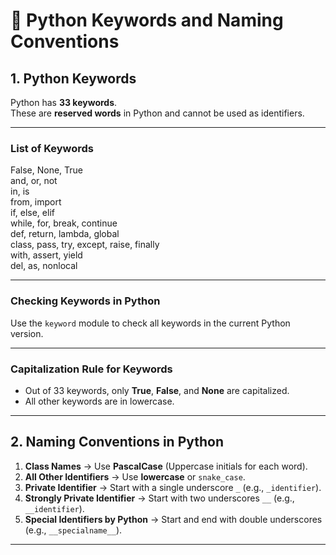 # 🔑 Python Keywords and Naming Conventions

## 1. Python Keywords
Python has **33 keywords**.  
These are **reserved words** in Python and cannot be used as identifiers.

---

### List of Keywords
False, None, True  
and, or, not  
in, is  
from, import  
if, else, elif  
while, for, break, continue  
def, return, lambda, global  
class, pass, try, except, raise, finally  
with, assert, yield  
del, as, nonlocal  

---

### Checking Keywords in Python
Use the `keyword` module to check all keywords in the current Python version.

---

### Capitalization Rule for Keywords
- Out of 33 keywords, only **True**, **False**, and **None** are capitalized.
- All other keywords are in lowercase.

---

## 2. Naming Conventions in Python

1. **Class Names** → Use **PascalCase** (Uppercase initials for each word).  
2. **All Other Identifiers** → Use **lowercase** or `snake_case`.  
3. **Private Identifier** → Start with a single underscore `_` (e.g., `_identifier`).  
4. **Strongly Private Identifier** → Start with two underscores `__` (e.g., `__identifier`).  
5. **Special Identifiers by Python** → Start and end with double underscores (e.g., `__specialname__`).  

---

